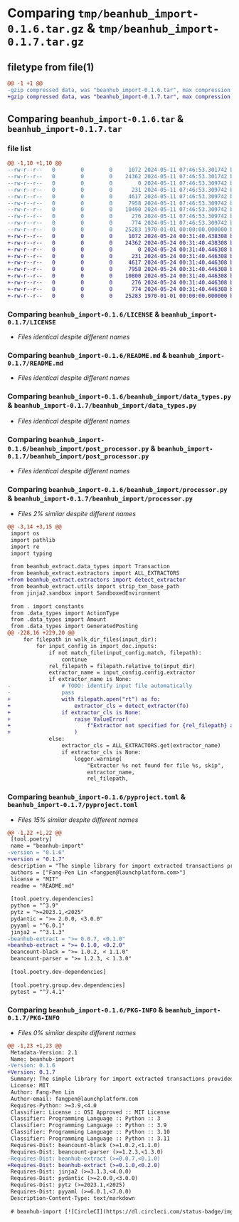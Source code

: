 # Comparing `tmp/beanhub_import-0.1.6.tar.gz` & `tmp/beanhub_import-0.1.7.tar.gz`

## filetype from file(1)

```diff
@@ -1 +1 @@
-gzip compressed data, was "beanhub_import-0.1.6.tar", max compression
+gzip compressed data, was "beanhub_import-0.1.7.tar", max compression
```

## Comparing `beanhub_import-0.1.6.tar` & `beanhub_import-0.1.7.tar`

### file list

```diff
@@ -1,10 +1,10 @@
--rw-r--r--   0        0        0     1072 2024-05-11 07:46:53.301742 beanhub_import-0.1.6/LICENSE
--rw-r--r--   0        0        0    24362 2024-05-11 07:46:53.301742 beanhub_import-0.1.6/README.md
--rw-r--r--   0        0        0        0 2024-05-11 07:46:53.309742 beanhub_import-0.1.6/beanhub_import/__init__.py
--rw-r--r--   0        0        0      231 2024-05-11 07:46:53.309742 beanhub_import-0.1.6/beanhub_import/constants.py
--rw-r--r--   0        0        0     4617 2024-05-11 07:46:53.309742 beanhub_import-0.1.6/beanhub_import/data_types.py
--rw-r--r--   0        0        0     7958 2024-05-11 07:46:53.309742 beanhub_import-0.1.6/beanhub_import/post_processor.py
--rw-r--r--   0        0        0    10490 2024-05-11 07:46:53.309742 beanhub_import-0.1.6/beanhub_import/processor.py
--rw-r--r--   0        0        0      276 2024-05-11 07:46:53.309742 beanhub_import-0.1.6/beanhub_import/templates.py
--rw-r--r--   0        0        0      774 2024-05-11 07:46:53.309742 beanhub_import-0.1.6/pyproject.toml
--rw-r--r--   0        0        0    25283 1970-01-01 00:00:00.000000 beanhub_import-0.1.6/PKG-INFO
+-rw-r--r--   0        0        0     1072 2024-05-24 00:31:40.438308 beanhub_import-0.1.7/LICENSE
+-rw-r--r--   0        0        0    24362 2024-05-24 00:31:40.438308 beanhub_import-0.1.7/README.md
+-rw-r--r--   0        0        0        0 2024-05-24 00:31:40.446308 beanhub_import-0.1.7/beanhub_import/__init__.py
+-rw-r--r--   0        0        0      231 2024-05-24 00:31:40.446308 beanhub_import-0.1.7/beanhub_import/constants.py
+-rw-r--r--   0        0        0     4617 2024-05-24 00:31:40.446308 beanhub_import-0.1.7/beanhub_import/data_types.py
+-rw-r--r--   0        0        0     7958 2024-05-24 00:31:40.446308 beanhub_import-0.1.7/beanhub_import/post_processor.py
+-rw-r--r--   0        0        0    10800 2024-05-24 00:31:40.446308 beanhub_import-0.1.7/beanhub_import/processor.py
+-rw-r--r--   0        0        0      276 2024-05-24 00:31:40.446308 beanhub_import-0.1.7/beanhub_import/templates.py
+-rw-r--r--   0        0        0      774 2024-05-24 00:31:40.446308 beanhub_import-0.1.7/pyproject.toml
+-rw-r--r--   0        0        0    25283 1970-01-01 00:00:00.000000 beanhub_import-0.1.7/PKG-INFO
```

### Comparing `beanhub_import-0.1.6/LICENSE` & `beanhub_import-0.1.7/LICENSE`

 * *Files identical despite different names*

### Comparing `beanhub_import-0.1.6/README.md` & `beanhub_import-0.1.7/README.md`

 * *Files identical despite different names*

### Comparing `beanhub_import-0.1.6/beanhub_import/data_types.py` & `beanhub_import-0.1.7/beanhub_import/data_types.py`

 * *Files identical despite different names*

### Comparing `beanhub_import-0.1.6/beanhub_import/post_processor.py` & `beanhub_import-0.1.7/beanhub_import/post_processor.py`

 * *Files identical despite different names*

### Comparing `beanhub_import-0.1.6/beanhub_import/processor.py` & `beanhub_import-0.1.7/beanhub_import/processor.py`

 * *Files 2% similar despite different names*

```diff
@@ -3,14 +3,15 @@
 import os
 import pathlib
 import re
 import typing
 
 from beanhub_extract.data_types import Transaction
 from beanhub_extract.extractors import ALL_EXTRACTORS
+from beanhub_extract.extractors import detect_extractor
 from beanhub_extract.utils import strip_txn_base_path
 from jinja2.sandbox import SandboxedEnvironment
 
 from . import constants
 from .data_types import ActionType
 from .data_types import Amount
 from .data_types import GeneratedPosting
@@ -228,16 +229,20 @@
     for filepath in walk_dir_files(input_dir):
         for input_config in import_doc.inputs:
             if not match_file(input_config.match, filepath):
                 continue
             rel_filepath = filepath.relative_to(input_dir)
             extractor_name = input_config.config.extractor
             if extractor_name is None:
-                # TODO: identify input file automatically
-                pass
+                with filepath.open("rt") as fo:
+                    extractor_cls = detect_extractor(fo)
+                if extractor_cls is None:
+                    raise ValueError(
+                        f"Extractor not specified for {rel_filepath} and the extractor type cannot be automatically detected"
+                    )
             else:
                 extractor_cls = ALL_EXTRACTORS.get(extractor_name)
                 if extractor_cls is None:
                     logger.warning(
                         "Extractor %s not found for file %s, skip",
                         extractor_name,
                         rel_filepath,
```

### Comparing `beanhub_import-0.1.6/pyproject.toml` & `beanhub_import-0.1.7/pyproject.toml`

 * *Files 15% similar despite different names*

```diff
@@ -1,22 +1,22 @@
 [tool.poetry]
 name = "beanhub-import"
-version = "0.1.6"
+version = "0.1.7"
 description = "The simple library for import extracted transactions provided by beanhub-extract and generate corresponding Beancount transactions based on predefined rules"
 authors = ["Fang-Pen Lin <fangpen@launchplatform.com>"]
 license = "MIT"
 readme = "README.md"
 
 [tool.poetry.dependencies]
 python = "^3.9"
 pytz = ">=2023.1,<2025"
 pydantic = ">= 2.0.0, <3.0.0"
 pyyaml = "^6.0.1"
 jinja2 = "^3.1.3"
-beanhub-extract = ">= 0.0.7, <0.1.0"
+beanhub-extract = ">= 0.1.0, <0.2.0"
 beancount-black = ">= 1.0.2, < 1.1.0"
 beancount-parser = ">= 1.2.3, < 1.3.0"
 
 [tool.poetry.dev-dependencies]
 
 [tool.poetry.group.dev.dependencies]
 pytest = "^7.4.1"
```

### Comparing `beanhub_import-0.1.6/PKG-INFO` & `beanhub_import-0.1.7/PKG-INFO`

 * *Files 0% similar despite different names*

```diff
@@ -1,23 +1,23 @@
 Metadata-Version: 2.1
 Name: beanhub-import
-Version: 0.1.6
+Version: 0.1.7
 Summary: The simple library for import extracted transactions provided by beanhub-extract and generate corresponding Beancount transactions based on predefined rules
 License: MIT
 Author: Fang-Pen Lin
 Author-email: fangpen@launchplatform.com
 Requires-Python: >=3.9,<4.0
 Classifier: License :: OSI Approved :: MIT License
 Classifier: Programming Language :: Python :: 3
 Classifier: Programming Language :: Python :: 3.9
 Classifier: Programming Language :: Python :: 3.10
 Classifier: Programming Language :: Python :: 3.11
 Requires-Dist: beancount-black (>=1.0.2,<1.1.0)
 Requires-Dist: beancount-parser (>=1.2.3,<1.3.0)
-Requires-Dist: beanhub-extract (>=0.0.7,<0.1.0)
+Requires-Dist: beanhub-extract (>=0.1.0,<0.2.0)
 Requires-Dist: jinja2 (>=3.1.3,<4.0.0)
 Requires-Dist: pydantic (>=2.0.0,<3.0.0)
 Requires-Dist: pytz (>=2023.1,<2025)
 Requires-Dist: pyyaml (>=6.0.1,<7.0.0)
 Description-Content-Type: text/markdown
 
 # beanhub-import [![CircleCI](https://dl.circleci.com/status-badge/img/gh/LaunchPlatform/beanhub-import/tree/master.svg?style=svg)](https://dl.circleci.com/status-badge/redirect/gh/LaunchPlatform/beanhub-import/tree/master)
```

